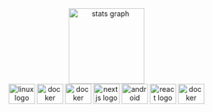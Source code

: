 <div align="center">
  <img src="https://github-readme-stats.vercel.app/api?hide_title=true&hide_rank=false&show_icons=true&include_all_commits=true&count_private=true&disable_animations=false&theme=radical&locale=pl&hide_border=true&username=miloszbudnik" height="150" alt="stats graph"  />
</div>

<div align="center">
  <img src="https://cdn.jsdelivr.net/gh/devicons/devicon/icons/linux/linux-original.svg" height="40" width="52" alt="linux logo"  />
  <img src="https://cdn.jsdelivr.net/gh/devicons/devicon/icons/debian/debian-original.svg" height="40" width="52" alt="docker logo"  />
  <img src="https://cdn.jsdelivr.net/gh/devicons/devicon/icons/docker/docker-original.svg" height="40" width="52" alt="docker logo"  />
  <img src="https://cdn.jsdelivr.net/gh/devicons/devicon/icons/python/python-original.svg" height="40" width="52" alt="nextjs logo"  />
  <img src="https://cdn.jsdelivr.net/gh/devicons/devicon/icons/fastapi/fastapi-original.svg" height="40" width="52" alt="android logo"  />
  <img src="https://cdn.jsdelivr.net/gh/devicons/devicon/icons/angular/angular-original.svg" height="40" width="52" alt="react logo"  />
 <img src="https://cdn.jsdelivr.net/gh/devicons/devicon/icons/nginx/nginx-original.svg" height="40" width="52" alt="docker logo"  />
